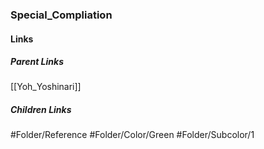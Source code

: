 ### Special_Compliation
#### Links
##### Parent Links
[[Yoh_Yoshinari]]
##### Children Links
#Folder/Reference
#Folder/Color/Green
#Folder/Subcolor/1
